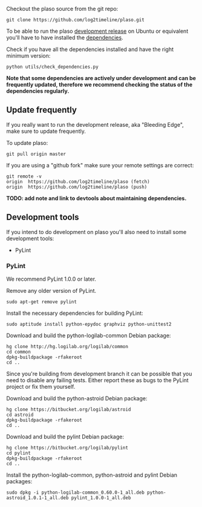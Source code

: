 Checkout the plaso source from the git repo:
```
git clone https://github.com/log2timeline/plaso.git
```

To be able to run the plaso [development release](https://github.com/log2timeline/plaso/wiki/Releases-and-roadmap) on Ubuntu or equivalent you'll have to have installed the [dependencies](https://github.com/log2timeline/plaso/wiki/Dependencies---Ubuntu).

Check if you have all the dependencies installed and have the right minimum version:
```
python utils/check_dependencies.py
```

**Note that some dependencies are actively under development and can be frequently updated, therefore we recommend checking the status of the dependencies regularly.**

## Update frequently
If you really want to run the development release, aka "Bleeding Edge", make sure to update frequently.

To update plaso:
```
git pull origin master
```

If you are using a "github fork" make sure your remote settings are correct:
```
git remote -v
origin	https://github.com/log2timeline/plaso (fetch)
origin	https://github.com/log2timeline/plaso (push)
```

**TODO: add note and link to devtools about maintaining dependencies.**

## Development tools
If you intend to do development on plaso you'll also need to install some development tools:

* PyLint

### PyLint
We recommend PyLint 1.0.0 or later. 

Remove any older version of PyLint.
```
sudo apt-get remove pylint
```

Install the necessary dependencies for building PyLint:
```
sudo aptitude install python-epydoc graphviz python-unittest2
```

Download and build the python-logilab-common Debian package:
```
hg clone http://hg.logilab.org/logilab/common
cd common
dpkg-buildpackage -rfakeroot
cd ..
```

Since you're building from development branch it can be possible that you need to disable any failing tests.
Either report these as bugs to the PyLint project or fix them yourself.

Download and build the python-astroid Debian package:
```
hg clone https://bitbucket.org/logilab/astroid
cd astroid
dpkg-buildpackage -rfakeroot
cd ..
```

Download and build the pylint Debian package:
```
hg clone https://bitbucket.org/logilab/pylint
cd pylint
dpkg-buildpackage -rfakeroot
cd ..
```

Install the python-logilab-common, python-astroid and pylint Debian packages:
```
sudo dpkg -i python-logilab-common_0.60.0-1_all.deb python-astroid_1.0.1-1_all.deb pylint_1.0.0-1_all.deb
```

